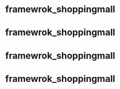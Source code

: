 # framewrok_shoppingmall
# framewrok_shoppingmall
# framewrok_shoppingmall
# framewrok_shoppingmall
